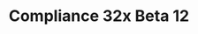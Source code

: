 ---
layout: post
title: Compliance 32x Beta 12
permalink: /compliance32x/B12
header-img: https://database.faithfulpack.net/images/website/posts/32x/B12.jpg

long_text: Due to our Texture Guidelines recently changing, we have decided to step up our quality control and to remove all textures that no longer follow our guidelines. Please read <a href="../../compliance32x/Announcement%20Regarding%20Placeholder%20Textures">this announcement</a> if you haven't already.<br>Fortunately, this isn't everything this beta is about, as we're also presenting some new exciting texture updates! You can now burn in style with our fancy new fire textures, which, like the nether portal, have been procedurally generated based on code used in legacy Minecraft versions. Additionally, Mobile players will now finally be able to enjoy the ever-present HUD in double the resolution!<br>Read the full changelog below&#58;

main_changelog: changelogs/compliance32

downloads:
  - 1.17.1 for Java Edition:
      GitHub: https://github.com/Faithful-Resource-Pack/Faithful-Java-32x/releases/download/beta-12/Compliance-32x-Java-Beta-12.zip
      CurseForge: https://www.curseforge.com/minecraft/texture-packs/faithful-32x/download/3396215
  - 1.17.10 for Bedrock Edition:
      GitHub: https://github.com/Faithful-Resource-Pack/Faithful-Bedrock-32x/releases/download/beta-12/Compliance-32x-Bedrock-Beta-12.mcpack
      CurseForge: https://www.curseforge.com/minecraft-bedrock/addons/compliance-32x-bedrock/download/3396976
---